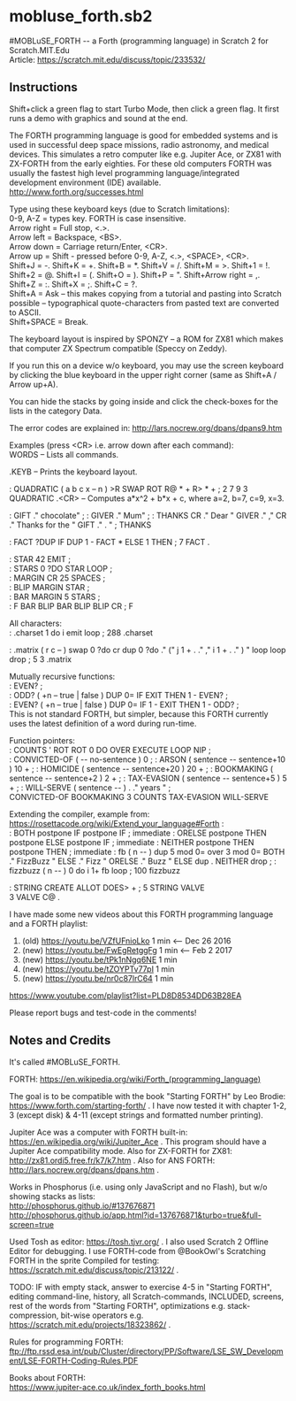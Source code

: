 # mobluse_forth.sb2
\#MOBLuSE_FORTH -- a Forth (programming language) in Scratch 2 for Scratch.MIT.Edu  
Article: https://scratch.mit.edu/discuss/topic/233532/

## Instructions
Shift+click a green flag to start Turbo Mode, then click a green flag. It first runs a demo with graphics and sound at the end.

The FORTH programming language is good for embedded systems and is used in successful deep space missions, radio astronomy, and medical devices. This simulates a retro computer like e.g. Jupiter Ace, or ZX81 with ZX-FORTH from the early eighties. For these old computers FORTH was usually the fastest high level programming language/integrated development environment (IDE) available. http://www.forth.org/successes.html

Type using these keyboard keys (due to Scratch limitations):  
0-9, A-Z = types key. FORTH is case insensitive.  
Arrow right = Full stop, <.&gt;.  
Arrow left = Backspace, <BS&gt;.  
Arrow down = Carriage return/Enter, <CR&gt;.  
Arrow up = Shift - pressed before 0-9, A-Z, <.&gt;, <SPACE&gt;, <CR&gt;.  
Shift+J = -. Shift+K = +. Shift+B = &ast;. Shift+V = /. Shift+M = &gt;. Shift+1 = !. Shift+2 = @. Shift+I = (. Shift+O = ). Shift+P = ". Shift+Arrow right = ,. Shift+Z = :. Shift+X = ;. Shift+C = ?.  
Shift+A = Ask – this makes copying from a tutorial and pasting into Scratch possible – typographical quote-characters from pasted text are converted to ASCII.  
Shift+SPACE = Break.  

The keyboard layout is inspired by SPONZY – a ROM for ZX81 which makes that computer ZX Spectrum compatible (Speccy on Zeddy).

If you run this on a device w/o keyboard, you may use the screen keyboard by clicking the blue keyboard in the upper right corner (same as Shift+A / Arrow up+A).

You can hide the stacks by going inside and click the check-boxes for the lists in the category Data.

The error codes are explained in: http://lars.nocrew.org/dpans/dpans9.htm

Examples (press <CR&gt; i.e. arrow down after each command):  
WORDS – Lists all commands.

.KEYB – Prints the keyboard layout.

: QUADRATIC  ( a b c x – n ) &gt;R SWAP ROT R@ &ast;  + R&gt; &ast;  + ; 2 7 9 3 QUADRATIC .\<CR&gt; – Computes a&ast;x^2 + b&ast;x + c, where a=2, b=7, c=9, x=3.

: GIFT   ." chocolate" ; : GIVER   ." Mum" ; : THANKS CR ." Dear " GIVER ." ," CR  ."  Thanks for the " GIFT ." . " ; THANKS

: FACT ?DUP IF DUP 1 - FACT &ast; ELSE 1 THEN ; 7 FACT .

: STAR  42 EMIT ;   
: STARS  0 ?DO STAR LOOP ;   
: MARGIN  CR 25 SPACES ;   
: BLIP  MARGIN STAR ;   
: BAR  MARGIN 5 STARS ;   
: F  BAR BLIP BAR BLIP BLIP CR ; F  

All characters:  
: .charset 1 do i emit loop ; 288 .charset

: .matrix ( r c – ) swap 0 ?do cr dup 0 ?do ." (" j 1 + . ." ," i 1 + . ." ) " loop loop drop ; 5 3 .matrix

Mutually recursive functions:  
: EVEN? ;  
: ODD? ( +n – true | false ) DUP 0= IF EXIT THEN 1 - EVEN? ;  
: EVEN? ( +n – true | false ) DUP 0= IF 1 - EXIT THEN 1 - ODD? ;  
This is not standard FORTH, but simpler, because this FORTH currently uses the latest definition of a word during run-time.

Function pointers:  
: COUNTS  ' ROT ROT 0 DO  OVER EXECUTE LOOP  NIP ;  
: CONVICTED-OF  ( -- no-sentence )  0 ; : ARSON ( sentence -- sentence+10 )  10 + ; : HOMICIDE ( sentence -- sentence+20 )  20 + ; : BOOKMAKING ( sentence -- sentence+2 )  2 + ; : TAX-EVASION   ( sentence -- sentence+5 )  5 + ; : WILL-SERVE ( sentence -- )  . ." years " ;  
CONVICTED-OF BOOKMAKING 3 COUNTS TAX-EVASION WILL-SERVE

Extending the compiler, example from: https://rosettacode.org/wiki/Extend_your_language#Forth :  
: BOTH    postpone IF   postpone IF ; immediate : ORELSE  postpone THEN postpone ELSE postpone IF ; immediate : NEITHER postpone THEN postpone THEN ; immediate : 
fb ( n -- )  dup 5 mod 0=  over 3 mod 0=  BOTH   ." FizzBuzz "  ELSE   ." Fizz "  ORELSE ." Buzz "  ELSE   dup .  NEITHER drop ; 
: fizzbuzz ( n -- ) 0 do i 1+ fb loop ; 100 fizzbuzz

: STRING   CREATE ALLOT  DOES&gt; + ; 5 STRING VALVE  
3 VALVE C@ .  

I have made some new videos about this FORTH programming language and a FORTH playlist:

1. (old) https://youtu.be/VZfUFnioLko     1 min \<-- Dec 26 2016
2. (new) https://youtu.be/FwEgRetggFg     1 min \<-- Feb 2 2017
3. (new) https://youtu.be/tPk1nNgq6NE     1 min
4. (new) https://youtu.be/tZOYPTv77pI     1 min
5. (new) https://youtu.be/nr0c87lrC64     1 min

https://www.youtube.com/playlist?list=PLD8D8534DD63B28EA

Please report bugs and test-code in the comments!


## Notes and Credits
It's called #MOBLuSE_FORTH.

FORTH: https://en.wikipedia.org/wiki/Forth_(programming_language)

The goal is to be compatible with the book "Starting FORTH" by Leo Brodie:
https://www.forth.com/starting-forth/ . I have now tested it with chapter 1-2, 3 (except disk) \& 4-11 (except strings and formatted number printing).

Jupiter Ace was a computer with FORTH built-in:  
https://en.wikipedia.org/wiki/Jupiter_Ace . This program should have a Jupiter Ace compatibility mode. Also for ZX-FORTH for ZX81: http://zx81.ordi5.free.fr/k7/k7.htm . Also for ANS FORTH: http://lars.nocrew.org/dpans/dpans.htm .

Works in Phosphorus (i.e. using only JavaScript and no Flash), but w/o showing stacks as lists:  
http://phosphorus.github.io/#137676871  
http://phosphorus.github.io/app.html?id=137676871&turbo=true&full-screen=true

Used Tosh as editor: https://tosh.tjvr.org/ . I also used Scratch 2 Offline Editor for debugging. I use FORTH-code from @BookOwl's Scratching FORTH in the sprite Compiled for testing: https://scratch.mit.edu/discuss/topic/213122/ .

TODO: IF with empty stack, answer to exercise 4-5 in "Starting FORTH", editing command-line, history, all Scratch-commands, INCLUDED, screens, rest of the words from "Starting FORTH", optimizations e.g. stack-compression, bit-wise operators e.g. https://scratch.mit.edu/projects/18323862/ .

Rules for programming FORTH: ftp://ftp.rssd.esa.int/pub/Cluster/directory/PP/Software/LSE_SW_Development/LSE-FORTH-Coding-Rules.PDF

Books about FORTH:  
https://www.jupiter-ace.co.uk/index_forth_books.html
